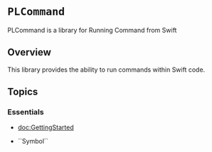 # ``PLCommand``

PLCommand is a library for Running Command from Swift

## Overview

This library provides the ability to run commands within Swift code.

## Topics

### Essentials
- <doc:GettingStarted>


- <!--@START_MENU_TOKEN@-->``Symbol``<!--@END_MENU_TOKEN@-->
